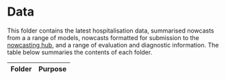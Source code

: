 # Data

This folder contains the latest hospitalisation data, summarised nowcasts from a a range of models, nowcasts formatted for submission to the [nowcasting hub](https://covid19nowcasthub.de), and a range of evaluation and diagnostic information. The table below summaries the contents of each folder.

Folder | Purpose
---|---
